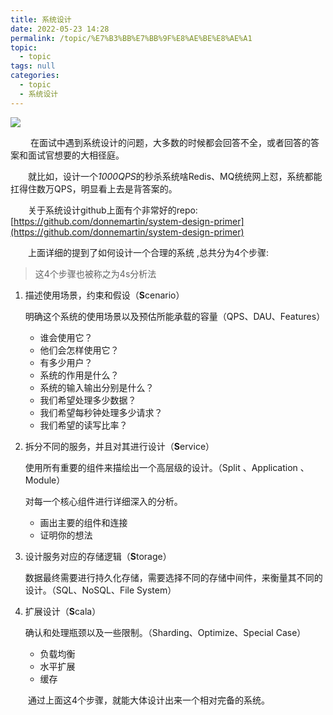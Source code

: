 ```yaml
---
title: 系统设计
date: 2022-05-23 14:28
permalink: /topic/%E7%B3%BB%E7%BB%9F%E8%AE%BE%E8%AE%A1
topic: 
  - topic
tags: null
categories: 
  - topic
  - 系统设计
---
```

![](https://image.ztianzeng.com/uPic/20220614171025.png)

　　 在面试中遇到系统设计的问题，大多数的时候都会回答不全，或者回答的答案和面试官想要的大相径庭。

　　就比如，设计一个*1000QPS*的秒杀系统啥Redis、MQ统统网上怼，系统都能扛得住数万QPS，明显看上去是背答案的。

　　关于系统设计github上面有个非常好的repo: [https://github.com/donnemartin/system-design-primer](https://github.com/donnemartin/system-design-primer)

　　上面详细的提到了如何设计一个合理的系统 ,总共分为4个步骤:

> 这4个步骤也被称之为4s分析法
>

1. 描述使用场景，约束和假设（**S**cenario）

    明确这个系统的使用场景以及预估所能承载的容量（QPS、DAU、Features）

    * 谁会使用它？
    * 他们会怎样使用它？
    * 有多少用户？
    * 系统的作用是什么？
    * 系统的输入输出分别是什么？
    * 我们希望处理多少数据？
    * 我们希望每秒钟处理多少请求？
    * 我们希望的读写比率？
2. 拆分不同的服务，并且对其进行设计（**S**ervice）

    使用所有重要的组件来描绘出一个高层级的设计。（Split 、Application 、Module）

    对每一个核心组件进行详细深入的分析。

    * 画出主要的组件和连接
    * 证明你的想法
3. 设计服务对应的存储逻辑（**S**torage）

    数据最终需要进行持久化存储，需要选择不同的存储中间件，来衡量其不同的设计。（SQL、NoSQL、File System）
4. 扩展设计（**S**cala）

    确认和处理瓶颈以及一些限制。（Sharding、Optimize、Special Case）

    * 负载均衡
    * 水平扩展
    * 缓存

　　通过上面这4个步骤，就能大体设计出来一个相对完备的系统。

　　
